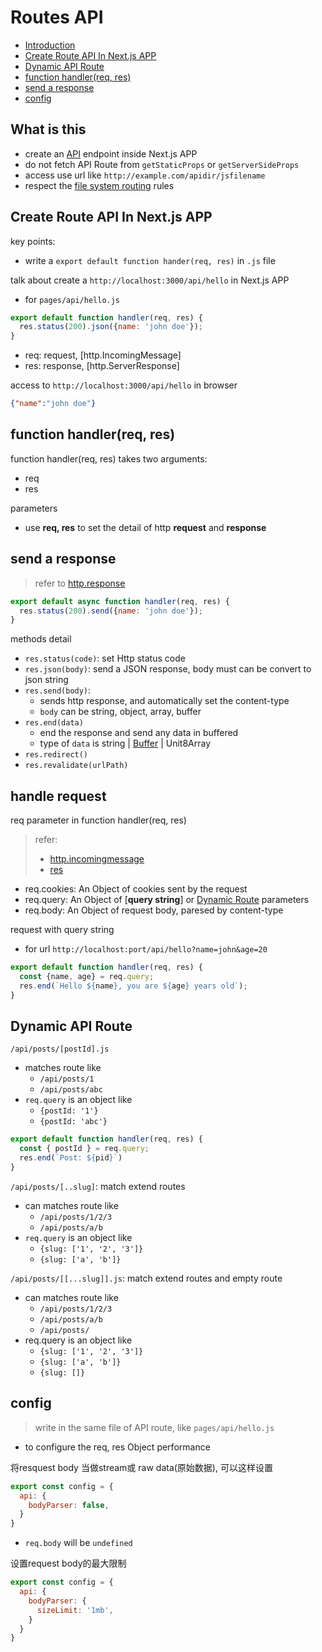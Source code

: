 # Routes API

- [Introduction](#introduction)
- [Create Route API In Next.js APP](#create-route-api-in-nextjs-app)
- [Dynamic API Route](#dynamic-api-route)
- [function handler(req, res)](#function-handlerreq-res)
- [send a response](#send-a-response)
- [config](#config)

## What is this

- create an [API](/unsorted/api.md) endpoint inside Next.js APP
- do not fetch API Route from `getStaticProps` or `getServerSideProps`
- access use url like `http://example.com/apidir/jsfilename`
- respect the [file system routing](nextjs-file-system-routing.md) rules

## Create Route API In Next.js APP

key points:

- write a `export default function hander(req, res)` in `.js` file

talk about create a `http://localhost:3000/api/hello` in Next.js APP

- for `pages/api/hello.js`

```js
export default function handler(req, res) {
  res.status(200).json({name: 'john doe'});
}
```

- req: request, [http.IncomingMessage]
- res: response, [http.ServerResponse]

access to `http://localhost:3000/api/hello` in browser

```json
{"name":"john doe"}
```

## function handler(req, res)

function handler(req, res) takes two arguments:

- req
- res

parameters

- use **req, res** to set the detail of http **request** and **response**

## send a response

> refer to [http.response](nodejs-http-response.md)

```js
export default async function handler(req, res) {
  res.status(200).send({name: 'john doe'});
}
```

methods detail

- `res.status(code)`: set Http status code
- `res.json(body)`: send a JSON response, body must can be convert to json string
- `res.send(body)`: 
  - sends http response, and automatically set the content-type
  - `body` can be string, object, array, buffer
- `res.end(data)`
  - end the response and send any data in buffered
  - type of `data` is string | [Buffer](nodejs-buffer.md) | Unit8Array
- `res.redirect()`
- `res.revalidate(urlPath)`

## handle request

req parameter in function handler(req, res)

> refer:
> - [http.incomingmessage](nodejs-http-request.md)
> - [res](nodejs-express-api-request.md)

- req.cookies: An Object of cookies sent by the request
- req.query: An Object of [**query string**] or [Dynamic Route]() parameters
- req.body: An Object of request body, paresed by content-type

request with query string

- for url `http://localhost:port/api/hello?name=john&age=20`

```js
export default function handler(req, res) {
  const {name, age} = req.query;
  res.end(`Hello ${name}, you are ${age} years old`);
}
```

## Dynamic API Route

`/api/posts/[postId].js`

- matches route like
  - `/api/posts/1`
  - `/api/posts/abc`
- `req.query` is an object like
  - `{postId: '1'}`
  - `{postId: 'abc'}`

```js
export default function handler(req, res) {
  const { postId } = req.query;
  res.end(`Post: ${pid}`)
}
```

`/api/posts/[..slug]`: match extend routes

- can matches route like
  - `/api/posts/1/2/3`
  - `/api/posts/a/b`
- `req.query` is an object like
  - `{slug: ['1', '2', '3']}`
  - `{slug: ['a', 'b']}`

`/api/posts/[[...slug]].js`: match extend routes and empty route

- can matches route like
  - `/api/posts/1/2/3`
  - `/api/posts/a/b`
  - `/api/posts/`
- req.query is an object like
  - `{slug: ['1', '2', '3']}`
  - `{slug: ['a', 'b']}`
  - `{slug: []}`

## config

> write in the same file of API route, like `pages/api/hello.js`

- to configure the req, res Object performance

将resquest body 当做stream或 raw data(原始数据), 可以这样设置

```js
export const config = {
  api: {
    bodyParser: false,
  }
}
```

- `req.body` will be `undefined`

设置request body的最大限制

```js
export const config = {
  api: {
    bodyParser: {
      sizeLimit: '1mb',
    }
  }
}
```